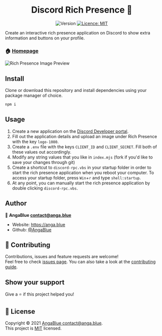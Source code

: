 <h1 align="center">Discord Rich Presence 💬</h1>
<p align="center">
  <img alt="Version" src="https://img.shields.io/github/v/tag/AngaBlue/discord-rpc?label=Version" />
  <a href="https://github.com/AngaBlue/discord-rpc/blob/master/LICENSE" target="_blank">
    <img alt="Licence: MIT" src="https://img.shields.io/github/license/AngaBlue/discord-rpc?color=green&label=Licence" />
  </a>
</p>

Create an interactive rich presence application on Discord to show extra information and buttons on your profile.

### 🏠 [Homepage](https://github.com/AngaBlue/discord-rpc#readme)

![Rich Presence Image Preview](https://i.anga.blue/QrX8.png)

## Install
Clone or download this repository and install dependencies using your package manager of choice.

```sh
npm i
```

## Usage

1.  Create a new application on the [Discord Developer portal](https://discord.com/developers).
2.  Fill out the application details and upload an image under Rich Presence with the key `logo-1080`.
3.  Create a `.env` file with the keys `CLIENT_ID` and `CLIENT_SECRET`.  Fill both of these values out accordingly.
4.  Modify any string values that you like in `index.mjs` (fork if you'd like to save your changes through git)
5.  Create a shortcut to `discord-rpc.vbs` in your startup folder in order to start the rich presence application when you reboot your computer.  To access your startup folder, press `Win`+`r` and type `shell:startup`.
6.  At any point, you can manually start the rich presence application by double clicking `discord-rpc.vbs`.

## Author

👤 **AngaBlue <contact@anga.blue>**

* Website: https://anga.blue
* Github: [@AngaBlue](https://github.com/AngaBlue)

## 🤝 Contributing

Contributions, issues and feature requests are welcome!<br />Feel free to check [issues page](https://github.com/AngaBlue/discord-rpc/issues). You can also take a look at the [contributing guide]( ).

## Show your support

Give a ⭐️ if this project helped you!

## 📝 License

Copyright © 2021 [AngaBlue <contact@anga.blue>](https://github.com/AngaBlue).<br />
This project is [MIT](https://github.com/AngaBlue/discord-rpc/blob/master/LICENSE) licensed.
